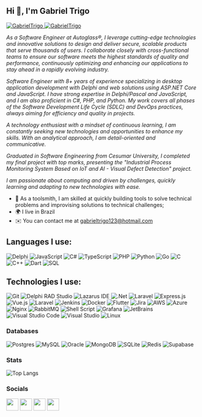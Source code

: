 <h2 align="left">Hi 👋, I'm Gabriel Trigo</h2>

<p align="left">
	<a href="https://github.com/GabrielTrigo">
		<img src="https://komarev.com/ghpvc/?username=GabrielTrigo&label=Profile%20views&color=0e75b6&style=flat" alt="GabrielTrigo" />
	</a>
	<a href="https://github.com/GabrielTrigo">
		<img src="https://img.shields.io/github/followers/GabrielTrigo?label=Followers" alt="GabrielTrigo" />
	</a>
</p>

*As a Software Engineer at Autoglass®, I leverage cutting-edge technologies and innovative solutions to design and deliver secure, scalable products that serve thousands of users. I collaborate closely with cross-functional teams to ensure our software meets the highest standards of quality and performance, continuously optimizing and enhancing our applications to stay ahead in a rapidly evolving industry.*

*Software Engineer with 8+ years of experience specializing in desktop application development with Delphi and web solutions using ASP.NET Core and JavaScript. I have strong expertise in Delphi/Pascal and JavaScript, and I am also proficient in C#, PHP, and Python. My work covers all phases of the Software Development Life Cycle (SDLC) and DevOps practices, always aiming for efficiency and quality in projects.*

*A technology enthusiast with a mindset of continuous learning, I am constantly seeking new technologies and opportunities to enhance my skills. With an analytical approach, I am detail-oriented and communicative.*

*Graduated in Software Engineering from Cesumar University, I completed my final project with top marks, presenting the "Industrial Process Monitoring System Based on IoT and AI - Visual Defect Detection" project.*

*I am passionate about computing and driven by challenges, quickly learning and adapting to new technologies with ease.*

- 🚀 As a toolsmith, I am skilled at quickly building tools to solve technical problems and improvising solutions to technical challenges;
- 🌍 I live in Brazil
- ✉️ You can contact me at [gabrieltrigo123@hotmail.com](mailto:gabrieltrigo123@hotmail.com)

## Languages I use:
![Delphi](https://img.shields.io/badge/Delphi-000000?style=for-the-badge&logo=delphi&logoColor=white)
![JavaScript](https://img.shields.io/badge/javascript-000000.svg?style=for-the-badge&logo=javascript&logoColor=white)
![C#](https://img.shields.io/badge/c%23-000000.svg?style=for-the-badge&logo=csharp&logoColor=white)
![TypeScript](https://img.shields.io/badge/typescript-000000.svg?style=for-the-badge&logo=typescript&logoColor=white)
![PHP](https://img.shields.io/badge/php-000000.svg?style=for-the-badge&logo=php&logoColor=white)
![Python](https://img.shields.io/badge/python-000000?style=for-the-badge&logo=python&logoColor=white)
![Go](https://img.shields.io/badge/go-000000.svg?style=for-the-badge&logo=go&logoColor=white)
![C](https://img.shields.io/badge/c-000000.svg?style=for-the-badge&logo=c&logoColor=white)
![C++](https://img.shields.io/badge/c++-000000.svg?style=for-the-badge&logo=c%2B%2B&logoColor=white)
![Dart](https://img.shields.io/badge/dart-000000.svg?style=for-the-badge&logo=dart&logoColor=white)
![SQL](https://img.shields.io/badge/-SQL-000000?style=for-the-badge&logo=MySQL&logoColor=white)

## Technologies I use:
![Git](https://img.shields.io/badge/-Git-000000?style=for-the-badge&logo=git&logoColor=white)
![Delphi RAD Studio](https://img.shields.io/badge/Delphi_RAD_Studio-000000?style=for-the-badge&logo=delphi&logoColor=white)
![Lazarus IDE](https://img.shields.io/badge/-Lazarus-000000?style=for-the-badge&logo=Lazarus&logoColor=white)
![.Net](https://img.shields.io/badge/.NET-000000?style=for-the-badge&logo=.net&logoColor=white)
![Laravel](https://img.shields.io/badge/laravel-000000.svg?style=for-the-badge&logo=laravel&logoColor=white)
![Express.js](https://img.shields.io/badge/express.js-000000.svg?style=for-the-badge&logo=express&logoColor=white)
![Vue.js](https://img.shields.io/badge/vuejs-000000.svg?style=for-the-badge&logo=vuedotjs&logoColor=white)
![Laravel](https://img.shields.io/badge/laravel-000000.svg?style=for-the-badge&logo=laravel&logoColor=white)
![Jenkins](https://img.shields.io/badge/jenkins-000000.svg?style=for-the-badge&logo=jenkins&logoColor=white)
![Docker](https://img.shields.io/badge/docker-000000.svg?style=for-the-badge&logo=docker&logoColor=white)
![Flutter](https://img.shields.io/badge/Flutter-000000.svg?style=for-the-badge&logo=Flutter&logoColor=white)
![Jira](https://img.shields.io/badge/jira-000000.svg?style=for-the-badge&logo=jira&logoColor=white)
![AWS](https://img.shields.io/badge/AWS-000000.svg?style=for-the-badge&logo=amazon-aws&logoColor=white)
![Azure](https://img.shields.io/badge/azure-000000.svg?style=for-the-badge&logo=microsoftazure&logoColor=white)
![Nginx](https://img.shields.io/badge/nginx-000000.svg?style=for-the-badge&logo=nginx&logoColor=white)
![RabbitMQ](https://img.shields.io/badge/Rabbitmq-000000?style=for-the-badge&logo=rabbitmq&logoColor=white)
![Shell Script](https://img.shields.io/badge/shell_script-000000.svg?style=for-the-badge&logo=gnu-bash&logoColor=white)
![Grafana](https://img.shields.io/badge/grafana-000000.svg?style=for-the-badge&logo=grafana&logoColor=white)
![JetBrains](https://img.shields.io/badge/-JetBrains-000000?style=for-the-badge&logo=JetBrains)
![Visual Studio Code](https://img.shields.io/badge/Visual%20Studio%20Code-000000.svg?style=for-the-badge&logo=visual-studio-code&logoColor=white)
![Visual Studio](https://img.shields.io/badge/Visual%20Studio-000000.svg?style=for-the-badge&logo=visual-studio&logoColor=white)
![Linux](https://img.shields.io/badge/Linux-000000?style=for-the-badge&logo=linux&logoColor=white)

### Databases
![Postgres](https://img.shields.io/badge/postgres-000000.svg?style=for-the-badge&logo=postgresql&logoColor=white)
![MySQL](https://img.shields.io/badge/mysql-000000.svg?style=for-the-badge&logo=mysql&logoColor=white)
![Oracle](https://img.shields.io/badge/Oracle-000000?style=for-the-badge&logo=oracle&logoColor=white)
![MongoDB](https://img.shields.io/badge/MongoDB-000000.svg?style=for-the-badge&logo=mongodb&logoColor=white)
![SQLite](https://img.shields.io/badge/sqlite-000000.svg?style=for-the-badge&logo=sqlite&logoColor=white)
![Redis](https://img.shields.io/badge/redis-000000.svg?style=for-the-badge&logo=redis&logoColor=white)
![Supabase](https://img.shields.io/badge/Supabase-000000?style=for-the-badge&logo=supabase&logoColor=white)

### Stats
![Top Langs](https://github-readme-stats.vercel.app/api/top-langs/?username=GabrielTrigo&hide_progress=true&theme=dark)

### Socials

<p align="left"> <a href="https://discord.com/users/gab.trigo#5952" target="_blank" rel="noreferrer"><img src="https://raw.githubusercontent.com/danielcranney/readme-generator/main/public/icons/socials/discord.svg" width="32" height="32" /></a> <a href="http://www.instagram.com/gatrigo" target="_blank" rel="noreferrer"><img src="https://raw.githubusercontent.com/danielcranney/readme-generator/main/public/icons/socials/instagram.svg" width="32" height="32" /></a> <a href="https://www.linkedin.com/in/gabriel-trigo-982968161" target="_blank" rel="noreferrer"><img src="https://raw.githubusercontent.com/danielcranney/readme-generator/main/public/icons/socials/linkedin.svg" width="32" height="32" /></a> <a href="https://www.youtube.com/@gatrigo/videos" target="_blank" rel="noreferrer"><img src="https://raw.githubusercontent.com/danielcranney/readme-generator/main/public/icons/socials/youtube.svg" width="32" height="32" /></a></p>
